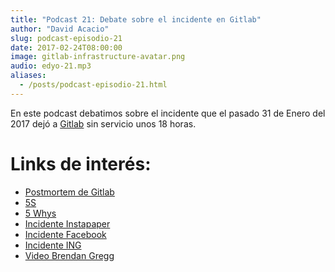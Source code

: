 ```yaml
---
title: "Podcast 21: Debate sobre el incidente en Gitlab"
author: "David Acacio"
slug: podcast-episodio-21
date: 2017-02-24T08:00:00
image: gitlab-infrastructure-avatar.png
audio: edyo-21.mp3
aliases:
  - /posts/podcast-episodio-21.html
---
```


En este podcast debatimos sobre el incidente que el pasado 31 de Enero del 2017 dejó a [Gitlab](https://gitlab.com) sin servicio unos 18 horas.

<!--more-->

# Links de interés:

* [Postmortem de Gitlab](https://about.gitlab.com/2017/02/10/postmortem-of-database-outage-of-january-31/)
* [5S](https://es.wikipedia.org/wiki/5S)
* [5 Whys](https://en.wikipedia.org/wiki/5_Whys)
* [Incidente Instapaper](https://medium.com/making-instapaper/instapaper-outage-cause-recovery-3c32a7e9cc5f)
* [Incidente Facebook](https://www.theregister.co.uk/2013/06/08/facebook_cloud_versus_cloud/)
* [Incidente ING](http://www.bbc.com/news/technology-37337868)
* [Video Brendan Gregg](https://www.youtube.com/watch?v=tDacjrSCeq4)
